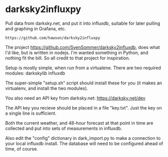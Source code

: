 # darksky2influxpy
Pull data from darksky.net, and put it into influxdb, suitable for later
pulling and graphing in Grafana, etc.

    https://github.com/hawson/darksky2influxpy

The project https://github.com/SvenSommer/darksky2influxdb, does what
I'd like, but is written in nodejs.  I'm wanted something in Python,
and nothing fit the bill.  So all credit to that project for inspiration.


Setup is mostly simple, when run from a virtualene.  There are two required modules:
    darkskylib
    influxdb

The super-simple "setup.sh" script should install these for you (it
makes an virtualenv, and install the two modules).

You also need an API key from darksky.net:  https://darksky.net/dev

The API key you recieve should be placed in a file "key.txt". Just the
key on a single line is sufficient.

Both the current weather, and 48-hour forecast at that point in time
are collected and put into sets of measurements in influxdb.

Also edit the "config" dictionary in dark_import.py to make a connection
to your local influxdb install.  The database will need to be configured
ahead of time, of course.



